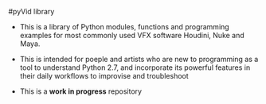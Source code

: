 #pyVid library
- This is a library of Python modules, functions and programming examples for most commonly used VFX software Houdini, Nuke and Maya.

- This is intended for poeple and artists who are new to programming as a tool to understand Python 2.7, and incorporate its powerful features in their daily workflows to improvise and troubleshoot 

- This is a **work in progress** repository